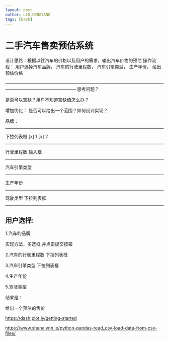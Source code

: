 ```yaml
---
layout: post
author: LIU,HONGYANG
tags: [Dash]
---
```




# 二手汽车售卖预估系统



设计思路：根据以往汽车的价格以及用户的需求，输出汽车价格的预估
操作流程： 用户选择汽车品牌，
         汽车的行驶里程数，
         汽车引擎类型，
         生产年份，
         给出预估价格

————————————————————————————————————————————————————
思考问题？

是否可以空缺？用户不知道空缺值怎么办？

增加优化：
是否可以给出一个范围？如何设计实现？


品牌：

***
下拉列表框
[x] 1
[x] 2

***


行驶里程数
输入框

***


汽车引擎类型

***

生产年份

***

驾驶类型
下拉列表框

***


## 用户选择:

1.汽车的品牌

实现方法，多选框,并点击提交按钮

2.汽车的行驶里程数
下拉列表框

3.汽车引擎类型
下拉列表框

4.生产年份

5.驾驶类型


结果是：

给出一个预估的售价


https://dash.plot.ly/getting-started

https://www.shanelynn.ie/python-pandas-read_csv-load-data-from-csv-files/


